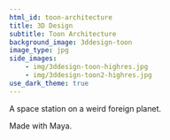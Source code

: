 ```yaml
---
html_id: toon-architecture
title: 3D Design
subtitle: Toon Architecture
background_image: 3ddesign-toon
image_type: jpg
side_images:
    - img/3ddesign-toon-highres.jpg
    - img/3ddesign-toon2-highres.jpg
use_dark_theme: true
---
```


A space station on a weird foreign planet.

Made with Maya.